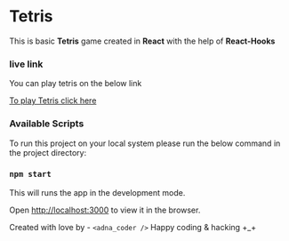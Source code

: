 # Tetris

This is basic **Tetris** game created in **React** with the help of **React-Hooks**

### live link
You can play tetris on the below link

[To play Tetris click here](https://mujib2953.github.io/tetris/)

### Available Scripts
To run this project on your local system please run the below command in the project directory:

### `npm start`

This will runs the app in the development mode.<br>

Open [http://localhost:3000](http://localhost:3000) to view it in the browser.

Created with love by - `<adna_coder />`
Happy coding & hacking +_+